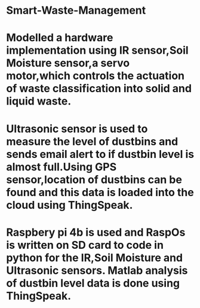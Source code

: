#                                                                   Smart-Waste-Management 
# Modelled a hardware implementation using IR sensor,Soil Moisture sensor,a servo motor,which controls the actuation of waste classification into solid and liquid waste.
# Ultrasonic sensor is used to measure the level of dustbins and sends email alert to if dustbin level is almost full.Using GPS sensor,location of dustbins can be found  and this data is loaded into the cloud using ThingSpeak.
# Raspbery pi 4b is used and RaspOs is written on SD card to code in python for the IR,Soil Moisture and Ultrasonic sensors. Matlab analysis of dustbin level data is done using ThingSpeak.
